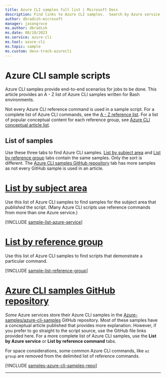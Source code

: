 ```yaml
---
title: Azure CLI samples full list | Microsoft Docs
description: Find links to Azure CLI samples.  Search by Azure service, command name, or GitHub file name.
author: dbradish-microsoft
manager: jasongroce
ms.author: dbradish
ms.date: 08/10/2023
ms.service: azure-cli
ms.tool: azure-cli
ms.topic: sample 
ms.custom: devx-track-azurecli
---
```

<!-- This article is autogenerated. To change the "Sample name" column value, modify the H1 of the article.-->

# Azure CLI sample scripts

Azure CLI samples provide end-to-end scenarios for jobs to be done. This article provides an A - Z list of Azure CLI samples written for Bash environments.

Not every Azure CLI reference command is used in a sample script. For a complete list of Azure CLI commands, see the [A - Z reference list](/cli/azure/reference-index).  For a list of popular conceptual content for each reference group, see [Azure CLI conceptual article list](./reference-docs-index.md).

## List of samples

Use these three tabs to find Azure CLI samples.  [List by subject area](/cli/azure/samples-index?tabs=service) and [List by reference group](/cli/azure/samples-index?tabs=command) tabs contain the same samples. Only the sort is different. The [Azure CLI samples GitHub repository](/cli/azure/samples-index?tabs=github) tab has more samples as not every GitHub sample is used in an article.

# [List by subject area](#tab/service)

Use this list of Azure CLI samples to find samples for the subject area that _published_ the script.  (Many Azure CLI scripts use reference commands from more than one Azure service.)

[!INCLUDE [sample-list-azure-service](includes/samples-azure-service.md)]

# [List by reference group](#tab/command)

Use this list of Azure CLI samples to find scripts that demonstrate a particular command.

[!INCLUDE [sample-list-reference-group](includes/samples-reference-group.md)]

# [Azure CLI samples GitHub repository](#tab/github)

_Some_ Azure services store their Azure CLI samples in the [Azure-samples/azure-cli-samples](https://github.com/Azure-Samples/azure-cli-samples) GitHub repository.  Most of these samples have a conceptual article published that provides more explanation.  However, if you prefer to go straight to the script source, use the GitHub file links provided here.  For a more complete list of Azure CLI samples, use the **List by Azure service** or **List by reference command** tabs.

For space considerations, some common Azure CLI commands, like `az group` are removed from the delimited list of reference commands.

[!INCLUDE [samples-azure-cli-samples-repo](includes/samples-azure-cli-samples-repo.md)]

---
